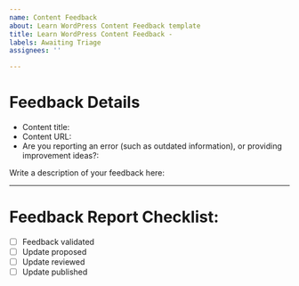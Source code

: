 ```yaml
---
name: Content Feedback
about: Learn WordPress Content Feedback template
title: Learn WordPress Content Feedback -
labels: Awaiting Triage
assignees: ''

---
```

<!--
Thank you for taking the time to report feedback about content hosted on https://learn.wordpress.org.
To start, please add a brief description of your feedback to the title above.
Then, fill out the details below under Feedback Details.

You can leave "Feedback Report Checklist" as-is.

Thank you for your feedback!
-->

# Feedback Details
- Content title:
- Content URL:
- Are you reporting an error (such as outdated information), or providing improvement ideas?:

Write a description of your feedback here:


---

# Feedback Report Checklist:
- [ ] Feedback validated
- [ ] Update proposed
- [ ] Update reviewed
- [ ] Update published
